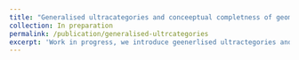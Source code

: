 ```yaml
---
title: "Generalised ultracategories and conceeptual completness of geometric logic"
collection: In preparation
permalink: /publication/generalised-ultrcategories
excerpt: 'Work in progress, we introduce geenerlised ultractegories and use them to show a conceptual completness theorem for geometric logic (infinitary coherent logic)'
---
```


